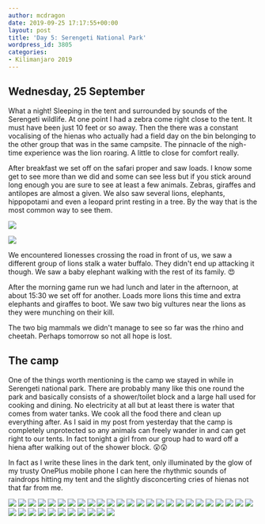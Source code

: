 ```yaml
---
author: mcdragon
date: 2019-09-25 17:17:55+00:00
layout: post
title: 'Day 5: Serengeti National Park'
wordpress_id: 3805
categories:
- Kilimanjaro 2019
---
```


## Wednesday, 25 September

What a night! Sleeping in the tent and surrounded by sounds of the Serengeti wildlife. At one point I had a zebra come right close to the tent. It must have been just 10 feet or so away. Then the there was a constant vocalising of the hienas who actually had a field day on the bin belonging to the other group that was in the same campsite. The pinnacle of the nigh-time experience was the lion roaring. A little to close for comfort really.

After breakfast we set off on the safari proper and saw loads. I know some get to see more than we did and some can see less but if you stick around long enough you are sure to see at least a few animals. Zebras, giraffes and antilopes are almost a given. We also saw several lions, elephants, hippopotami and even a leopard print resting in a tree. By the way that is the most common way to see them. 

![](https://img.mcdowell.si/2019/09/IMG_20190925_104831.jpg)

![](https://img.mcdowell.si/2019/09/IMG_20190925_071205.jpg)

We encountered lionesses crossing the road in front of us, we saw a different group of lions stalk a water buffalo. They didn't end up attacking it though. We saw a baby elephant walking with the rest of its family. 😍

After the morning game run we had lunch and later in the afternoon, at about 15:30 we set off for another. Loads more lions this time and extra elephants and giraffes to boot. We saw two big vultures near the lions as they were munching on their kill.

The two big mammals we didn't manage to see so far was the rhino and cheetah. Perhaps tomorrow so not all hope is lost. 

## The camp

One of the things worth mentioning is the camp we stayed in while in Serengeti national park. There are probably many like this one round the park and basically consists of a shower/toilet block and a large hall used for cooking and dining. No electricity at all but at least there is water that comes from water tanks. We cook all the food there and clean up everything after. As I said in my post from yesterday that the camp is completely unprotected so any animals can freely wander in and can get right to our tents. In fact tonight a girl from our group had to ward off a hiena after walking out of the shower block. 😲😲

In fact as I write these lines in the dark tent, only illuminated by the glow of my trusty OnePlus mobile phone I can here the rhythmic sounds of raindrops hitting my tent and the slightly disconcerting cries of hienas not that far from me.

![](https://img.mcdowell.si/2019/10/2019-09-25-06.33.59.resized.jpg)
![](https://img.mcdowell.si/2019/10/2019-09-25-07.08.00.resized.jpg)
![](https://img.mcdowell.si/2019/10/2019-09-25-07.12.08.resized.jpg)
![](https://img.mcdowell.si/2019/10/2019-09-25-10.48.02.resized.jpg)
![](https://img.mcdowell.si/2019/10/2019-09-25-10.48.05.resized.jpg)
![](https://img.mcdowell.si/2019/10/2019-09-25-10.48.29.resized.jpg)
![](https://img.mcdowell.si/2019/10/2019-09-25-13.46.05.resized.jpg)
![](https://img.mcdowell.si/2019/10/IMG_3053.resized.jpg)
![](https://img.mcdowell.si/2019/10/IMG_3055.resized.jpg)
![](https://img.mcdowell.si/2019/10/IMG_3064.resized.jpg)
![](https://img.mcdowell.si/2019/10/IMG_3071.resized.jpg)
![](https://img.mcdowell.si/2019/10/IMG_3075.resized.jpg)
![](https://img.mcdowell.si/2019/10/IMG_3076.resized.jpg)
![](https://img.mcdowell.si/2019/10/IMG_3077.resized.jpg)
![](https://img.mcdowell.si/2019/10/IMG_3079.resized.jpg)
![](https://img.mcdowell.si/2019/10/IMG_3082.resized.jpg)
![](https://img.mcdowell.si/2019/10/IMG_3095.resized.jpg)
![](https://img.mcdowell.si/2019/10/IMG_3112.resized.jpg)
![](https://img.mcdowell.si/2019/10/IMG_3122.resized.jpg)
![](https://img.mcdowell.si/2019/10/IMG_3126.resized.jpg)
![](https://img.mcdowell.si/2019/10/IMG_3127.resized.jpg)
![](https://img.mcdowell.si/2019/10/IMG_3130.resized.jpg)
![](https://img.mcdowell.si/2019/10/IMG_3131.resized.jpg)
![](https://img.mcdowell.si/2019/10/IMG_3133.resized.jpg)
![](https://img.mcdowell.si/2019/10/IMG_3134.resized.jpg)
![](https://img.mcdowell.si/2019/10/IMG_3136.resized.jpg)
![](https://img.mcdowell.si/2019/10/IMG_3139.resized.jpg)
![](https://img.mcdowell.si/2019/10/IMG_3142.resized.jpg)
![](https://img.mcdowell.si/2019/10/IMG_3143.resized.jpg)
![](https://img.mcdowell.si/2019/10/IMG_3155.resized.jpg)
![](https://img.mcdowell.si/2019/10/IMG_3156.resized.jpg)
![](https://img.mcdowell.si/2019/10/IMG_3170.resized.jpg)
![](https://img.mcdowell.si/2019/10/IMG_3242.resized.jpg)
![](https://img.mcdowell.si/2019/10/IMG_3251.resized.jpg)
![](https://img.mcdowell.si/2019/10/IMG_3253.resized.jpg)
![](https://img.mcdowell.si/2019/10/IMG_3258.resized.jpg)


